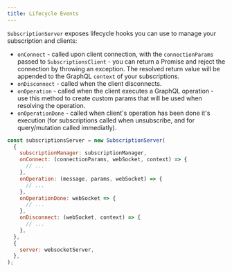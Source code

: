 ```yaml
---
title: Lifecycle Events
---
```


`SubscriptionServer` exposes lifecycle hooks you can use to manage your subscription and clients:

* `onConnect` - called upon client connection, with the `connectionParams` passed to `SubscriptionsClient` - you can return a Promise and reject the connection by throwing an exception. The resolved return value will be appended to the GraphQL `context` of your subscriptions.
* `onDisconnect` - called when the client disconnects.
* `onOperation` - called when the client executes a GraphQL operation - use this method to create custom params that will be used when resolving the operation.
* `onOperationDone` - called when client's operation has been done it's execution (for subscriptions called when unsubscribe, and for query/mutation called immediatly).

```js
const subscriptionsServer = new SubscriptionServer(
  {
    subscriptionManager: subscriptionManager,
    onConnect: (connectionParams, webSocket, context) => {
      // ...
    },
    onOperation: (message, params, webSocket) => {
      // ...
    },
    onOperationDone: webSocket => {
      // ...
    },
    onDisconnect: (webSocket, context) => {
      // ...
    },
  },
  {
    server: websocketServer,
  },
);
```
